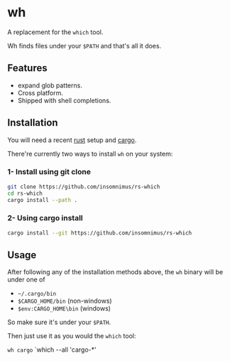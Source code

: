 # wh

A replacement for the `which` tool.

Wh finds files under your `$PATH` and that's all it does.

## Features

-	expand glob patterns.
-	Cross platform.
-	Shipped with shell completions.

## Installation

You will need a recent [rust](https://github.com/rust-lang/rust) setup and [cargo](https://github.com/rust-lang/cargo).

There're currently two ways to install `wh` on your system:

### 1- Install using git clone

```sh
git clone https://github.com/insomnimus/rs-which
cd rs-which
cargo install --path .
```

### 2- Using cargo install

```sh
cargo install --git https://github.com/insomnimus/rs-which
```

## Usage

After following any of the installation methods above, the `wh` binary will be under one of
-	`~/.cargo/bin`
-	`$CARGO_HOME/bin` (non-windows)
-	`$env:CARGO_HOME\bin` (windows)

So make sure it's under your `$PATH`.

Then just use it as you would the `which` tool:

`wh cargo`
`which --all 'cargo-*'
